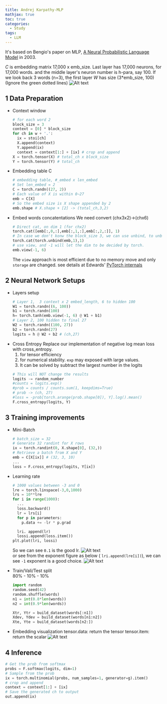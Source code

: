 ```yaml
---
title: Andrej Karpathy-MLP
mathjax: true
toc: true
categories:
  - Study
tags:
  - LLM
---
```


It's based on Bengio's paper on MLP, [A Neural Probabilistic Language Model](https://www.jmlr.org/papers/volume3/bengio03a/bengio03a.pdf) in 2003. 

$C$ is embedding matrix 17,000 x emb_size. Last layer has 17,000 neurons, for 17,000 words. and the middle layer's neuron number is h-para, say 100. If we look back 3 words (n=3), the first layer $W$ has size (3*emb_size, 100)
(Ignore the green dotted lines)
![Alt text](/code23/assets/images/2024/24-04-18-Karpathy-mlp_files/mlp.png) 

## 1 Data Preparation
- Context window 
  ```python
  # for each word 2
  block_size = 3
  context = [0] * block_size
  for ch in w + '.':
    ix = stoi[ch]
    X.append(context)
    Y.append(ix)
    context = context[1:] + [ix] # crop and append
  X = torch.tensor(X) # total_ch x block_size
  Y = torch.tensor(Y) # total_ch
  ```
- Embedding table C
  ```python
  # embedding table, #_embed x len_embed
  # Set len_embed = 2
  C = torch.randn((27, 2))
  # Each value of X is within 0~27 
  emb = C[X]
  # So the embed size is X shape appended by 2
  emb.shape # X.shape + [2] -> (total_ch,3,2) 
  ```
- Embed words concatentations 
  We need convert (chx3x2)->(chx6)
  ```python
  # Direct cat, on dim 1 (for chx2)
  torch.cat([emb[:,0,:],emb[:,1,:],emb[:,2,:]], 1)
  # In case we don't konw the block_size 3, we can use unbind, to unbind the dimention 1
  torch.cat(torch.unbind(emb,1),1)
  # use view, and -1 will let the dim to be decided by torch. 
  emb.view(-1, 6)
  ```
  The `view` approach is most efficient due to no memory move and only `storage` are changed. see details at Edwards' [PyTorch internals](http://blog.ezyang.com/2019/05/pytorch-internals/)

## 2 Neural Network Setups
- Layers setup
  ```python
  # Layer 1,  3 context x 2 embed_length, 6 to hidden 100
  W1 = torch.randn((6, 100))
  b1 = torch.randn(100)
  h= torch.tanh(emb.view(-1, 6) @ W1 + b1)
  # Layer 2, 100 hidden to final 27
  W2 = torch.randn((100, 27))
  b2 = torch.randn(27)
  logits = h @ W2 + b2 # (ch,27)
  ```
- Cross Entropy
  Replace our implementation of negative log mean loss with cross_entropy.  
  1. for tensor efficiency
  2. for numerical stability. `exp` may exposed with large values. 
  3. It can be solved by subtract the largest number in the logits
  ```python
  # This will NOT change the results
  logits -= random_number
  #counts = logits.exp() 
  #prob = counts / counts.sum(1, keepdims=True)
  # prob -> (ch, 27)
  #loss = -prob[torch.arange(prob.shape[0]), Y].log().mean()
  F.cross_entropy(logits, Y)
  ```
## 3 Training improvements
- Mini-Batch
  ```python
  # batch_size = 32
  # Generate 32 randint for X rows
  ix = torch.randint(0, X.shape[0], (32,))
  # Retrieve a batch from X and Y
  emb = C[X[ix]] # (32, 3, 10)
  ...
  loss = F.cross_entropy(logits, Y[ix])
  ```
- Learning rate
  ```python
  # 1000 values between -3 and 0
  lre = torch.linspace(-3,0,1000)
  lrs = 10**lre
  for i in range(1000):
    ...
    loss.backward()
    lr = lrs[i]
    for p in parameters:
      p.data += -lr * p.grad

    lri. append(lr)
    lossi.append(loss.item())
  plt.plot(lri, lossi)
  ```
  So we can see `0.1` is the good lr.
  ![Alt text](/code23/assets/images/2024/24-04-18-Karpathy-mlp_files/lr.png)  
  or see from the exponent figure as below ( `lri.append(lre[i])`), we can see `-1` exponent is a good choice.
  ![Alt text](/code23/assets/images/2024/24-04-18-Karpathy-mlp_files/lre.png) 
  
- Train/Vali/Test split  
  80% - 10% - 10%
  ```python
  import random
  random.seed(42)
  random.shuffle(words)
  n1 = int(0.8*len(words))
  n2 = int(0.9*len(words))

  Xtr, Ytr = build_dataset(words[:n1])
  Xdev, Ydev = build_dataset(words[n1:n2])
  Xte, Yte = build_dataset(words[n2:])
  ```
- Embedding visualization
  tensor.data: return the tensor
  tensor.item: return the scalar
  ![Alt text](/code23/assets/images/2024/24-04-18-Karpathy-mlp_files/embed.png) 

## 4 Inference
```python
# Get the prob from softmax
probs = F.softmax(logits, dim=1)
# Sample from the prob
ix = torch.multinomial(probs, num_samples=1, generator=g).item()
# crop and append
context = context[1:] + [ix]
# Save the generated ch to output
out.append(ix)
```